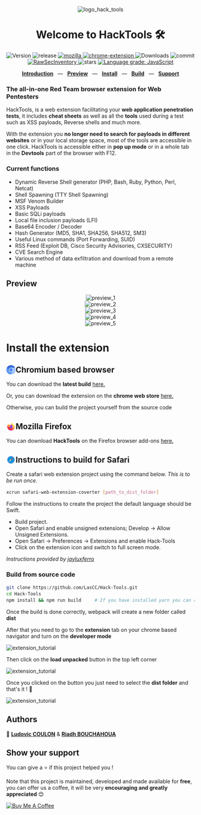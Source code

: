 <div align="center">
  <img alt="logo_hack_tools" src="https://i.postimg.cc/GtLdZ2rZ/noun-Panama-hat-1454601.png" />
  <h1>Welcome to HackTools 🛠</h1>
  <p>
    <img alt="Version" src="https://img.shields.io/badge/version-0.3.8-blue.svg?cacheSeconds=2592000&style=for-the-badge" />
    <img alt="release" src="https://img.shields.io/github/v/release/LasCC/Hack-Tools?color=yellow&style=for-the-badge" />
    <a href="https://addons.mozilla.org/en-US/firefox/addon/hacktools" target="_blank">
      <img alt="mozilla" src="https://img.shields.io/amo/v/hacktools?color=purple&label=mozilla%20addons&logo=mozilla&style=for-the-badge" />
    </a>
    <a href="https://chrome.google.com/webstore/detail/hack-tools/cmbndhnoonmghfofefkcccljbkdpamhi?hl=en" target="_blank">
      <img alt="chrome-extension" src="https://img.shields.io/chrome-web-store/v/cmbndhnoonmghfofefkcccljbkdpamhi?style=for-the-badge" />
    </a>
    <img alt="Downloads" src="https://img.shields.io/github/downloads/LasCC/Hack-Tools/total.svg?style=for-the-badge" />
    <img alt="commit" src="https://img.shields.io/github/last-commit/LasCC/Hack-Tools?style=for-the-badge" />
    <a href="https://inventory.rawsec.ml/" target="_blank">
      <img alt="RawSecInventory" src="https://inventory.raw.pm/img/badges/Rawsec-inventoried-FF5050_for-the-badge.svg" />
    <a/>
    <img alt="stars" src="https://img.shields.io/github/stars/LasCC/Hack-Tools?style=social" />
    <a href="https://lgtm.com/projects/g/LasCC/Hack-Tools/context:javascript">
      <img alt="Language grade: JavaScript" src="https://img.shields.io/lgtm/grade/javascript/g/LasCC/Hack-Tools.svg?logo=lgtm&logoWidth=18"/>
    </a>
  </p>
  <p align="center">
    <a href="#the-all-in-one-red-team-browser-extension-for-web-pentesters"><b>Introduction</b></a>
    &nbsp;&nbsp;&mdash;&nbsp;&nbsp;
    <a href="#preview"><b>Preview</b></a>
    &nbsp;&nbsp;&mdash;&nbsp;&nbsp;
    <a href="#install-the-extension"><b>Install</b></a>
    &nbsp;&nbsp;&mdash;&nbsp;&nbsp;
    <a href="#build-from-source-code"><b>Build</b></a>
    &nbsp;&nbsp;&mdash;&nbsp;&nbsp;
    <a href="#show-your-support"><b>Support</b></a>
  </p>
</div>

### The all-in-one Red Team browser extension for **Web Pentesters**

HackTools, is a web extension facilitating your **web application penetration tests**, it includes **cheat sheets** as well as all the **tools** used during a test such as XSS payloads, Reverse shells and much more.

With the extension you **no longer need to search for payloads in different websites** or in your local storage space, most of the tools are accessible in one click. HackTools is accessible either in **pop up mode** or in a whole tab in the **Devtools** part of the browser with F12.

### Current functions

- Dynamic Reverse Shell generator (PHP, Bash, Ruby, Python, Perl, Netcat)
- Shell Spawning (TTY Shell Spawning)
- MSF Venom Builder
- XSS Payloads
- Basic SQLi payloads
- Local file inclusion payloads (LFI)
- Base64 Encoder / Decoder
- Hash Generator (MD5, SHA1, SHA256, SHA512, SM3)
- Useful Linux commands (Port Forwarding, SUID)
- RSS Feed (Exploit DB, Cisco Security Advisories, CXSECURITY)
- CVE Search Engine
- Various method of data exfiltration and download from a remote machine

## Preview

<div align='center'>
  <img alt="preview_1" src="https://i.postimg.cc/VNmtdskN/Untitled-1.png" />
</div>

<div align='center'>
  <img alt="preview_2" src="https://i.imgur.com/N6qJX8U.png" />
</div>

<div align='center'>
  <img alt="preview_3" src="https://i.imgur.com/wJr1xYX.png" />
</div>

<div align='center'>
  <img alt="preview_4" src="https://i.imgur.com/bh896v1.png" />
</div>

<div align='center'>
  <img alt="preview_5" src="https://i.imgur.com/dMvkn0g.png" />
</div>


# Install the extension
    
<h2> 
  <img src="https://raw.githubusercontent.com/edent/SuperTinyIcons/master/images/svg/chromium.svg" alt="chromium_icon" title='Chromium' width="25" height="25" style="float:left;" />
  Chromium based browser
</h2>

You can download the **latest build** [here.](https://github.com/LasCC/Hack-Tools/releases)

Or, you can download the extension on the **chrome web store** [here.](https://chrome.google.com/webstore/detail/hack-tools/cmbndhnoonmghfofefkcccljbkdpamhi)

Otherwise, you can build the project yourself from the source code

<h2> 
  <img src="https://raw.githubusercontent.com/edent/SuperTinyIcons/master/images/svg/firefox.svg" alt="firefox_icon" title='Firefox' width="25" height="25" style="float:left;" /> 
  Mozilla Firefox
</h2>

You can download **HackTools** on the Firefox browser add-ons [here.](https://addons.mozilla.org/en-US/firefox/addon/hacktools/)

<h2> 
  <img src="https://raw.githubusercontent.com/edent/SuperTinyIcons/master/images/svg/safari.svg" alt="safari_icon" title='Safari' width="25" height="25" style="float:left;" /> 
  Instructions to build for Safari
</h2>

Create a safari web extension project using the command below. *This is to be run once.*

```bash
xcrun safari-web-extension-coverter [path_to_dist_folder]
```

Follow the instructions to create the project the default language should be Swift.

- Build project.
- Open Safari and enable unsigned extensions; Develop -> Allow Unsigned Extensions.
- Open Safari -> Preferences -> Extensions and enable Hack-Tools
- Click on the extension icon and switch to full screen mode.

*Instructions provided by [jayluxferro](https://github.com/LasCC/Hack-Tools/issues/88)*

### Build from source code

```bash
git clone https://github.com/LasCC/Hack-Tools.git
cd Hack-Tools
npm install && npm run build     # If you have installed yarn you can replace npm with yarn
```

Once the build is done correctly, webpack will create a new folder called **dist**

After that you need to go to the **extension** tab on your chrome based navigator and turn on the **developer mode**

<img alt="extension_tutorial" src="https://i.imgur.com/0GRfu2K.png" />

Then click on the **load unpacked** button in the top left corner

<img alt="extension_tutorial" src="https://i.imgur.com/q41GeAb.png" />

Once you clicked on the button you just need to select the **dist folder** and that's it ! 🎉

<img alt="extension_tutorial" src="https://i.imgur.com/mL4TVu0.png" />

## Authors

👤 <a href="http://github.com/LasCC" alt="Github_account_Ludovic_COULON">**Ludovic COULON**<a/> & <a href="http://github.com/rb-x" alt="Github_account_Riadh_BOUCHAHOUA">**Riadh BOUCHAHOUA**<a/>

## Show your support

You can give a ⭐️ if this project helped you !

Note that this project is maintained, developed and made available for **free**, you can offer us a coffee, it will be very **encouraging and greatly appreciated** 😊

<a href="https://www.paypal.me/hacktoolsEXT" target="_blank"><img src="https://www.buymeacoffee.com/assets/img/custom_images/orange_img.png" alt="Buy Me A Coffee" style="height: 41px !important;width: 174px !important"></a>
